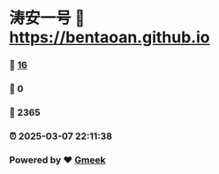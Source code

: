 # 涛安一号 :link: https://bentaoan.github.io 
### :page_facing_up: [16](https://bentaoan.github.io/tag.html) 
### :speech_balloon: 0 
### :hibiscus: 2365 
### :alarm_clock: 2025-03-07 22:11:38 
### Powered by :heart: [Gmeek](https://github.com/Meekdai/Gmeek)
